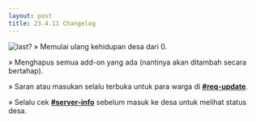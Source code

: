 ```yaml
---
layout: post
title: 23.4.11 Changelog
---
```

![last?](https://cdn.discordapp.com/attachments/975760670748471357/975761425236656138/Screenshot_20220516-203244_Minecraft.jpg?ex=66855b24&is=668409a4&hm=1bd81b1b824fb19f624ccab04a93b9dd8189152d4ec1b8d6111031afeafe4c0a&)
» Memulai ulang kehidupan desa dari 0.

» Menghapus semua add-on yang ada (nantinya akan ditambah secara bertahap).

» Saran atau masukan selalu terbuka untuk para warga di **[#req-update](https://discord.com/channels/800252991071715368/977408518472740906)**.

» Selalu cek **[#server-info](https://discord.com/channels/800252991071715368/887064917629353995)** sebelum masuk ke desa untuk melihat status desa.
